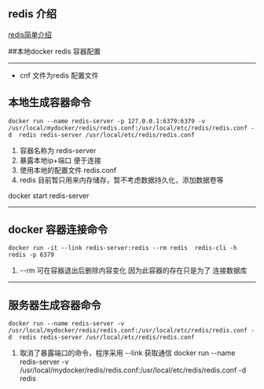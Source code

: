 ## redis 介绍
[redis简单介绍](http://www.redis.net.cn/tutorial/3503.html)

##本地docker redis 容器配置
***
  * cnf 文件为redis 配置文件

## 本地生成容器命令 
  `docker run --name redis-server -p 127.0.0.1:6379:6379 -v /usr/local/mydocker/redis/redis.conf:/usr/local/etc/redis/redis.conf -d  redis redis-server /usr/local/etc/redis/redis.conf ` 

  1. 容器名称为 redis-server 
  2. 暴露本地ip+端口 便于连接 
  3. 使用本地的配置文件 redis.conf
  4. redis 目前暂只用来内存储存，暂不考虑数据持久化，添加数据卷等

  docker start redis-server
  
----
## docker 容器连接命令
  `docker run -it --link redis-server:redis --rm redis  redis-cli -h redis -p 6379`

  1. --rm 可在容器退出后删除内容变化 因为此容器的存在只是为了 连接数据库
----

## 服务器生成容器命令
  `docker run --name redis-server -v /usr/local/mydocker/redis/redis.conf:/usr/local/etc/redis/redis.conf -d  redis redis-server /usr/local/etc/redis/redis.conf ` 

  1. 取消了暴露端口的命令，程序采用 --link 获取通信
docker run --name redis-server -v /usr/local/mydocker/redis/redis.conf:/usr/local/etc/redis/redis.conf -d  redis
